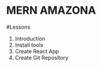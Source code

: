 # MERN AMAZONA

#Lessons

1. Introduction
2. Install tools
3. Create React App
4. Create Git Repository
